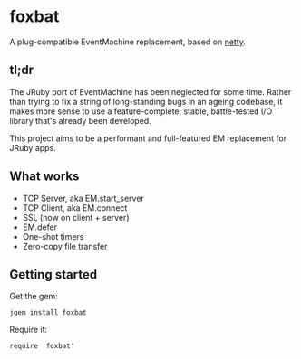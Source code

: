 # foxbat

A plug-compatible EventMachine replacement, based on [netty](http://netty.io/).

## tl;dr

The JRuby port of EventMachine has been neglected for some time. Rather than trying to fix a string of long-standing bugs in an ageing codebase, it makes more sense to use a feature-complete, stable, battle-tested I/O library that's already been developed.

This project aims to be a performant and full-featured EM replacement for JRuby apps.

## What works

* TCP Server, aka EM.start_server
* TCP Client, aka EM.connect
* SSL (now on client + server)
* EM.defer
* One-shot timers
* Zero-copy file transfer


## Getting started

Get the gem:

    jgem install foxbat

Require it:

    require 'foxbat'
